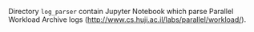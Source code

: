 Directory `log_parser` contain Jupyter Notebook which parse Parallel Workload Archive logs (http://www.cs.huji.ac.il/labs/parallel/workload/).